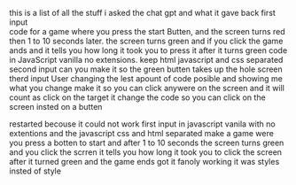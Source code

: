 this is a list of all the stuff i asked the chat gpt and what it gave back
first input         
    code for a game where you press the start Butten, and the screen turns red then 1 to 10 seconds later. the screen turns green and if you click the game ands and it tells you how long it took you to press it after it turns green code in JavaScript vanilla no extensions. keep html javascript and css separated
second input
    can you make it so the green butten takes up the hole screen
therd input 
    User
changing the lest apount of code posible and showing me what you change make it so you can click anywere on the screen and it will count as click on the target 
it change the code so you can click on the screen insted on a butten

restarted becouse it could not work 
    first input 
    in javascript vanila with no extentions and the javascript css and html separated make a game were you press a botten to start and after 1 to 10 seconds the screen turns green and you click the scrren it tells you how long it took you to click the screen after it turned green and the game ends
got it fanoly working it was styles insted of style 
